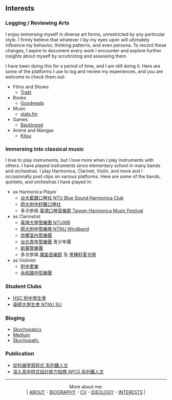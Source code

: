 ## Interests

### Logging / Reviewing Arts

I enjoy immersing myself in diverse art forms, unrestricted by any particular style. I firmly believe that whatever I lay my eyes upon will ultimately influence my behavior, thinking patterns, and even persona. To record these changes, I aspire to document every work I encounter and explore further insights about myself by scrutinizing and assessing them. 

I have been doing this for a period of time, and I am still doing it. Here are some of the platforms I use to log and review my experiences, and you are welcome to check them out:

- Films and Shows
  - [Trakt](https://trakt.tv/users/skyhong2002)
- Books
  - [Goodreads](https://www.goodreads.com/user/show/160195773-skychopath)
- Music
  - [stats.fm](https://stats.fm/skyhong2002)
- Games
  - [Backloggd](https://www.backloggd.com/u/skyhong2002/)
- Anime and Mangas
  - [Kitsu](https://kitsu.io/users/skyhong2002/library)

### Immersing into classical music

I love to play instruments, but I love more when I play instruments with others. I have played instruments since elementary school in many bands and orchestras. I play Harmonica, Clarinet, Violin, and more and I occasionally post clips on various platforms. Here are some of the bands, quintets, and orchestras I have played in:

- as Harmonica Player
  - [台大藍聲口琴社 NTU Blue Sound Harmonica Club](https://www.facebook.com/ntubluesound)
  - [師大附中舒馨口琴社](https://www.facebook.com/HSNUCOZY)
  - 多次參與 [臺灣口琴音樂節 Taiwan Harmonica Music Festival](https://www.facebook.com/twharmonica)
- as Clarinetist
  - [臺灣大學管樂團 NTUWB](https://www.facebook.com/ntuwbbest)
  - [師大附中管樂隊 NTNU Windband](https://www.facebook.com/hsnuwindband)
  - [欣響室內管樂團](https://www.facebook.com/ShinShiangWindEnsemble)
  - [台北青年管樂團](https://www.facebook.com/tsbgroup) 青少年團
  - [新聲管樂團](https://www.facebook.com/newsound.tw)
  - 多次參與 [魔笛音樂節](https://www.facebook.com/profile.php?id=100057355816166) 及 [黑種籽夏令營](https://www.facebook.com/HeySeed.Clarinet)
- as Violinist
  - [附中愛樂](https://www.facebook.com/amkhsnu)
  - [永和國中弦樂團](https://www.facebook.com/yhstringorchestra)

### Student Clubs

- [HSC 附中學生會](https://www.facebook.com/HsnuStudentCouncil)
- [臺師大學生會 NTNU SU](https://www.facebook.com/ntnustu/)

### Bloging

- [Skychopatics](skyhong2002.blogspots.com)
- [Medium](https://medium.com/@skyhong2002)
- [Skychopath.](blog.skyhong.tw)

### Publication

- [從科展學寫程式 系列鐵人文](https://ithelp.ithome.com.tw/users/20103852/ironman/1232)
- [深入高中程式設計能力指標 APCS 系列鐵人文](https://ithelp.ithome.com.tw/users/20103852/ironman/4665)

---

<div align="center">

More about me:  
| [ABOUT](https://github.com/skyhong2002/skyhong2002/blob/master/README.md) - [BIOGRAPHY](https://github.com/skyhong2002/skyhong2002/blob/master/BIOGRAPHY.md) - [CV](https://github.com/skyhong2002/skyhong2002/blob/master/CV.md) - [IDEOLOGY](https://github.com/skyhong2002/skyhong2002/blob/master/IDEOLOGY.md) - [INTERESTS](https://github.com/skyhong2002/skyhong2002/blob/master/INTERESTS.md) |

</div>